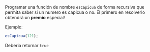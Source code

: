 Programar una función de nombre `esCapicua` de forma recursiva que permita saber si un numero es capicua o no.
El primero en resolverlo obtendrá un **premio** especial!

Ejemplo:

```javascript
esCapicua(121);
```
Deberia retornar `true`
